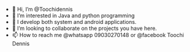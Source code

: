 - 👋 Hi, I’m @Toochidennis
- 👀 I’m interested in Java and python programming
- 🌱 I develop both system and android applications.
- 💞️ I’m looking to collaborate on the projects you have here.
- 📫 How to reach me @whatsapp 09030270148 or @facebook Toochi Dennis

<!---
Toochidennis/Toochidennis is a ✨ special ✨ repository because its `README.md` (this file) appears on your GitHub profile.
You can click the Preview link to take a look at your changes.
--->
